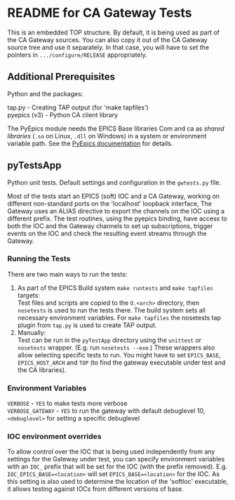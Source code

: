 README for CA Gateway Tests
===========================

This is an embedded TOP structure.
By default, it is being used as part of the CA Gateway sources.
You can also copy it out of the CA Gateway source tree and use it
separately. In that case, you will have to set the pointers in
`.../configure/RELEASE` appropriately.

## Additional Prerequisites

Python and the packages:

tap.py        - Creating TAP output (for 'make tapfiles')<br/>
pyepics (v3)  - Python CA client library

The PyEpics module needs the EPICS Base libraries Com and ca as _shared
libraries_ (`.so` on Linux, `.dll` on Windows) in a system or environment
variable path. See the [PyEpics documentation](http://cars9.uchicago.edu/software/python/pyepics3/installation.html#prerequisites)
for details.

## pyTestsApp

Python unit tests.
Default settings and configuration in the `gwtests.py` file.

Most of the tests start an EPICS (soft) IOC and a CA Gateway,
working on different non-standard ports on the 'localhost' loopback interface,
The Gateway uses an ALIAS directive to export the channels on the IOC using
a different prefix.
The test routines, using the pyepics binding, have access to both the IOC and
the Gateway channels to set up subscriptions, trigger events on the IOC and
check the resulting event streams through the Gateway.

### Running the Tests

There are two main ways to run the tests:

1. As part of the EPICS Build system `make runtests` and `make tapfiles`
   targets:</br>
   Test files and scripts are copied to the `O.<arch>` directory,
   then `nosetests` is used to run the tests there.
   The build system sets all necessary environment variables.
   For `make tapfiles` the nosetests tap plugin from `tap.py` is used
   to create TAP output.
2. Manually:</br>
   Test can be run in the `pyTestApp` directory using the `unittest` or
   `nosetests` wrapper. (E.g. run `nosetests --exe`.)
   These wrappers also allow selecting specific tests to run.
   You might have to set `EPICS_BASE`, `EPICS_HOST_ARCH` and `TOP` (to find the
   gateway executable under test and the CA libraries).

### Environment Variables
`VERBOSE`          - `YES` to make tests more verbose</br>
`VERBOSE_GATEWAY`  - `YES` to run the gateway with default debuglevel 10,
                   `<debuglevel>` for setting a specific debuglevel

### IOC environment overrides
To allow control over the IOC that is being used independently from any
settings for the Gateway under test, you can specify environment variables
with an `IOC_` prefix that will be set for the IOC (with the prefix removed).
E.g. `IOC_EPICS_BASE=<location>` will set `EPICS_BASE=<location>` for the IOC.
As this setting is also used to determine the location of the 'softIoc'
executable, it allows testing against IOCs from different versions of base.
